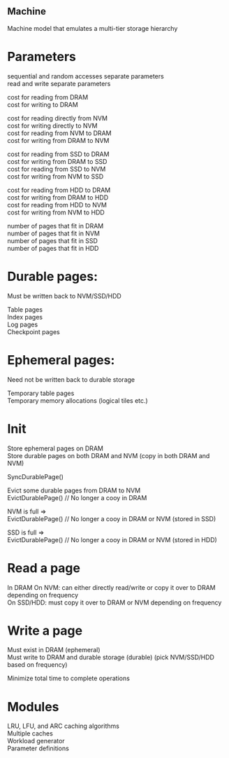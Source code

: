 Machine
-------

Machine model that emulates a multi-tier storage hierarchy   

# Parameters

sequential and random accesses separate parameters  
read and write separate parameters  

cost for reading from DRAM  
cost for writing to DRAM  

cost for reading directly from NVM  
cost for writing directly to NVM  
cost for reading from NVM to DRAM  
cost for writing from DRAM to NVM  

cost for reading from SSD to DRAM  
cost for writing from DRAM to SSD  
cost for reading from SSD to NVM  
cost for writing from NVM to SSD  

cost for reading from HDD to DRAM  
cost for writing from DRAM to HDD  
cost for reading from HDD to NVM  
cost for writing from NVM to HDD  

number of pages that fit in DRAM  
number of pages that fit in NVM  
number of pages that fit in SSD  
number of pages that fit in HDD  

# Durable pages: 

Must be written back to NVM/SSD/HDD  

Table pages     
Index pages  
Log pages  
Checkpoint pages  

# Ephemeral pages: 

Need not be written back to durable storage  

Temporary table pages  
Temporary memory allocations (logical tiles etc.)  

# Init

Store ephemeral pages on DRAM  
Store durable pages on both DRAM and NVM (copy in both DRAM and NVM)  

SyncDurablePage()  

Evict some durable pages from DRAM to NVM  
EvictDurablePage() // No longer a cooy in DRAM  

NVM is full =>   
EvictDurablePage() // No longer a cooy in DRAM or NVM (stored in SSD)  

SSD is full =>  
EvictDurablePage() // No longer a cooy in DRAM or NVM (stored in HDD)  

# Read a page

In DRAM
On NVM: can either directly read/write or copy it over to DRAM depending on frequency  
On SSD/HDD: must copy it over to DRAM or NVM depending on frequency  

# Write a page

Must exist in DRAM (ephemeral)  
Must write to DRAM and durable storage (durable) (pick NVM/SSD/HDD based on frequency)  

Minimize total time to complete operations

# Modules

LRU, LFU, and ARC caching algorithms  
Multiple caches  
Workload generator  
Parameter definitions   


